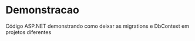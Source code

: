 # Demonstracao
Código ASP.NET demonstrando como deixar as migrations e DbContext em projetos diferentes
